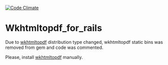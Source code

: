 [![Code Climate](https://codeclimate.com/badge.png)](https://codeclimate.com/github/aratak/wkhtmltopdf_for_rails)

# Wkhtmltopdf_for_rails

Due to [wkhtmltopdf](http://wkhtmltopdf.org/) distribution type changed, wkhtmltopdf static bins was removed from gem and code was commented.

Please, install [wkhtmltopdf](http://wkhtmltopdf.org/downloads.html) manually.
